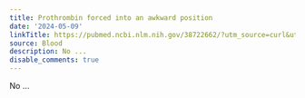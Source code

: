 ```yaml
---
title: Prothrombin forced into an awkward position
date: '2024-05-09'
linkTitle: https://pubmed.ncbi.nlm.nih.gov/38722662/?utm_source=curl&utm_medium=rss&utm_campaign=journals&utm_content=7603509&fc=None&ff=20240510182113&v=2.18.0.post9+e462414
source: Blood
description: No ...
disable_comments: true
---
```

No ...